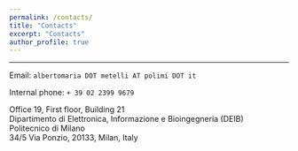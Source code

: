 ```yaml
---
permalink: /contacts/
title: "Contacts"
excerpt: "Contacts"
author_profile: true
---
```

---

Email:  `albertomaria DOT metelli AT polimi DOT it`

Internal phone:  `+ 39 02 2399 9679`

Office 19, First floor, Building 21
<br>Dipartimento di Elettronica, Informazione e Bioingegneria (DEIB)
<br>Politecnico di Milano
<br>34/5 Via Ponzio, 20133, Milan, Italy




